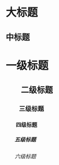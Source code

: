 大标题
=====

中标题
-----

#            一级标题
##           二级标题
###          三级标题
####         四级标题
#####        五级标题
######       六级标题

